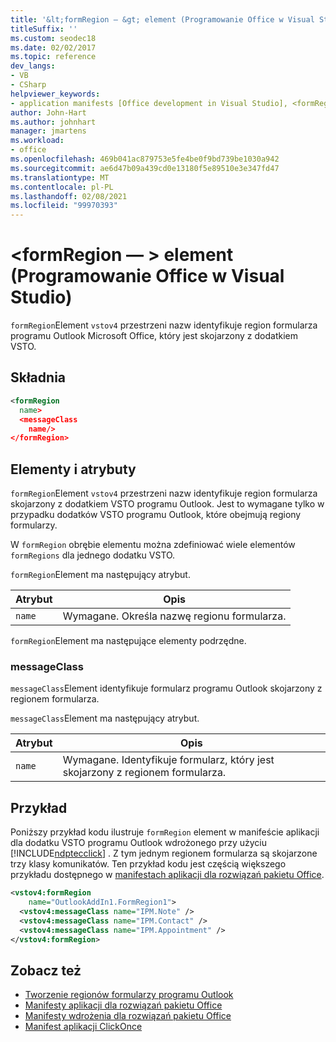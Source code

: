 ```yaml
---
title: '&lt;formRegion — &gt; element (Programowanie Office w Visual Studio)'
titleSuffix: ''
ms.custom: seodec18
ms.date: 02/02/2017
ms.topic: reference
dev_langs:
- VB
- CSharp
helpviewer_keywords:
- application manifests [Office development in Visual Studio], <formRegion> element
author: John-Hart
ms.author: johnhart
manager: jmartens
ms.workload:
- office
ms.openlocfilehash: 469b041ac879753e5fe4be0f9bd739be1030a942
ms.sourcegitcommit: ae6d47b09a439cd0e13180f5e89510e3e347fd47
ms.translationtype: MT
ms.contentlocale: pl-PL
ms.lasthandoff: 02/08/2021
ms.locfileid: "99970393"
---
```

# <a name="ltformregiongt-element-office-development-in-visual-studio"></a>&lt;formRegion — &gt; element (Programowanie Office w Visual Studio)
  `formRegion`Element `vstov4` przestrzeni nazw identyfikuje region formularza programu Outlook Microsoft Office, który jest skojarzony z dodatkiem VSTO.

## <a name="syntax"></a>Składnia

```xml
<formRegion
  name>
  <messageClass
    name/>
</formRegion>
```

## <a name="elements-and-attributes"></a>Elementy i atrybuty
 `formRegion`Element `vstov4` przestrzeni nazw identyfikuje region formularza skojarzony z dodatkiem VSTO programu Outlook. Jest to wymagane tylko w przypadku dodatków VSTO programu Outlook, które obejmują regiony formularzy.

 W `formRegion` obrębie elementu można zdefiniować wiele elementów `formRegions` dla jednego dodatku VSTO.

 `formRegion`Element ma następujący atrybut.

|Atrybut|Opis|
|---------------|-----------------|
|`name`|Wymagane. Określa nazwę regionu formularza.|

 `formRegion`Element ma następujące elementy podrzędne.

### <a name="messageclass"></a>messageClass
 `messageClass`Element identyfikuje formularz programu Outlook skojarzony z regionem formularza.

 `messageClass`Element ma następujący atrybut.

|Atrybut|Opis|
|---------------|-----------------|
|`name`|Wymagane. Identyfikuje formularz, który jest skojarzony z regionem formularza.|

## <a name="example"></a>Przykład
 Poniższy przykład kodu ilustruje `formRegion` element w manifeście aplikacji dla dodatku VSTO programu Outlook wdrożonego przy użyciu [!INCLUDE[ndptecclick](../vsto/includes/ndptecclick-md.md)] . Z tym jednym regionem formularza są skojarzone trzy klasy komunikatów. Ten przykład kodu jest częścią większego przykładu dostępnego w [manifestach aplikacji dla rozwiązań pakietu Office](../vsto/application-manifests-for-office-solutions.md).

```xml
<vstov4:formRegion
    name="OutlookAddIn1.FormRegion1">
  <vstov4:messageClass name="IPM.Note" />
  <vstov4:messageClass name="IPM.Contact" />
  <vstov4:messageClass name="IPM.Appointment" />
</vstov4:formRegion>
```

## <a name="see-also"></a>Zobacz też

- [Tworzenie regionów formularzy programu Outlook](../vsto/creating-outlook-form-regions.md)
- [Manifesty aplikacji dla rozwiązań pakietu Office](../vsto/application-manifests-for-office-solutions.md)
- [Manifesty wdrożenia dla rozwiązań pakietu Office](../vsto/deployment-manifests-for-office-solutions.md)
- [Manifest aplikacji ClickOnce](../deployment/clickonce-application-manifest.md)